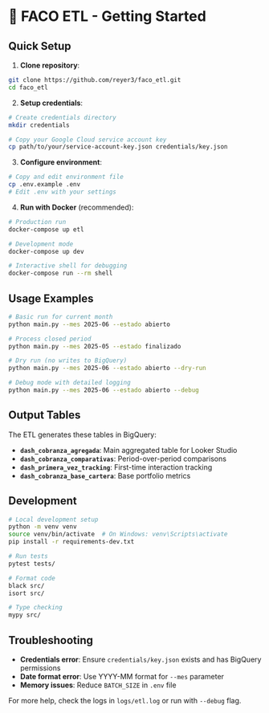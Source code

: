 # 🚀 FACO ETL - Getting Started

## Quick Setup

1. **Clone repository**:
```bash
git clone https://github.com/reyer3/faco_etl.git
cd faco_etl
```

2. **Setup credentials**:
```bash
# Create credentials directory
mkdir credentials

# Copy your Google Cloud service account key
cp path/to/your/service-account-key.json credentials/key.json
```

3. **Configure environment**:
```bash
# Copy and edit environment file
cp .env.example .env
# Edit .env with your settings
```

4. **Run with Docker** (recommended):
```bash
# Production run
docker-compose up etl

# Development mode
docker-compose up dev

# Interactive shell for debugging
docker-compose run --rm shell
```

## Usage Examples

```bash
# Basic run for current month
python main.py --mes 2025-06 --estado abierto

# Process closed period
python main.py --mes 2025-05 --estado finalizado

# Dry run (no writes to BigQuery)
python main.py --mes 2025-06 --estado abierto --dry-run

# Debug mode with detailed logging
python main.py --mes 2025-06 --estado abierto --debug
```

## Output Tables

The ETL generates these tables in BigQuery:

- **`dash_cobranza_agregada`**: Main aggregated table for Looker Studio
- **`dash_cobranza_comparativas`**: Period-over-period comparisons  
- **`dash_primera_vez_tracking`**: First-time interaction tracking
- **`dash_cobranza_base_cartera`**: Base portfolio metrics

## Development

```bash
# Local development setup
python -m venv venv
source venv/bin/activate  # On Windows: venv\Scripts\activate
pip install -r requirements-dev.txt

# Run tests
pytest tests/

# Format code
black src/
isort src/

# Type checking
mypy src/
```

## Troubleshooting

- **Credentials error**: Ensure `credentials/key.json` exists and has BigQuery permissions
- **Date format error**: Use YYYY-MM format for `--mes` parameter
- **Memory issues**: Reduce `BATCH_SIZE` in `.env` file

For more help, check the logs in `logs/etl.log` or run with `--debug` flag.